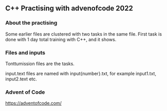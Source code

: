 ## C++ Practising with advenofcode 2022

### About the practising

Some earlier files are clustered with two tasks in the same file. First task is done with 1 day total training with C++, and it shows.

### Files and inputs

Tonttumission files are the tasks.

input.text files are named with input{number}.txt, for example input1.txt, input2.text etc.

### Advent of Code

https://adventofcode.com/
